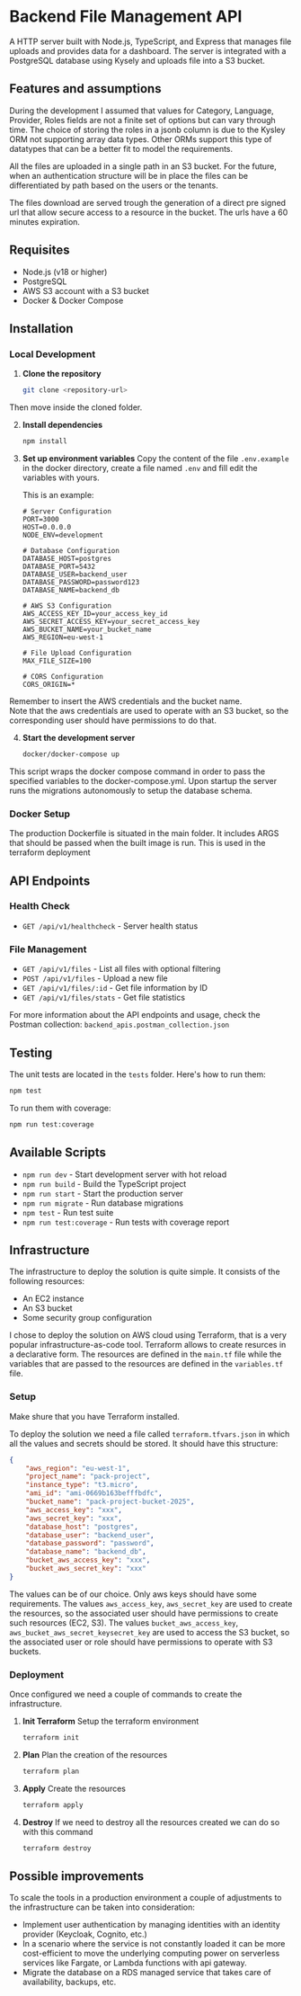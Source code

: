 # Backend File Management API

A HTTP server built with Node.js, TypeScript, and Express that manages file uploads and provides data for a dashboard.
The server is integrated with a PostgreSQL database using Kysely and uploads file into a S3 bucket.

## Features and assumptions
During the development I assumed that values for Category, Language, Provider, Roles fields are not a finite set of options
but can vary through time. 
The choice of storing the roles in a jsonb column is due to the Kysley ORM not supporting array data types. Other ORMs support
this type of datatypes that can be a better fit to model the requirements. 

All the files are uploaded in a single path in an S3 bucket. For the future, when an authentication structure will be in place the files
can be differentiated by path based on the users or the tenants. 

The files download are served trough the generation of a direct pre signed url that allow secure access to a resource in the bucket. The urls
have a 60 minutes expiration. 

## Requisites

- Node.js (v18 or higher)
- PostgreSQL
- AWS S3 account with a S3 bucket
- Docker & Docker Compose

## Installation

### Local Development

1. **Clone the repository**
   ```bash
   git clone <repository-url>
   ```
Then move inside the cloned folder. 

2. **Install dependencies**
   ```bash
   npm install
   ```

3. **Set up environment variables**
   Copy the content of the file `.env.example` in the docker directory, 
   create a file named `.env` and fill edit the variables with yours.

   This is an example:
   ```env
   # Server Configuration
   PORT=3000
   HOST=0.0.0.0
   NODE_ENV=development

   # Database Configuration
   DATABASE_HOST=postgres
   DATABASE_PORT=5432
   DATABASE_USER=backend_user
   DATABASE_PASSWORD=password123
   DATABASE_NAME=backend_db

   # AWS S3 Configuration
   AWS_ACCESS_KEY_ID=your_access_key_id
   AWS_SECRET_ACCESS_KEY=your_secret_access_key
   AWS_BUCKET_NAME=your_bucket_name
   AWS_REGION=eu-west-1

   # File Upload Configuration
   MAX_FILE_SIZE=100

   # CORS Configuration
   CORS_ORIGIN=*
   ```
Remember to insert the AWS credentials and the bucket name.    
Note that the aws credentials are used to operate with an S3 bucket, so the corresponding user should have permissions to do that.

4. **Start the development server**
   ```bash
   docker/docker-compose up
   ```
This script wraps the docker compose command in order to pass the specified variables to the docker-compose.yml.
Upon startup the server runs the migrations autonomously to setup the database schema.

### Docker Setup
The production Dockerfile is situated in the main folder.
It includes ARGS that should be passed when the built image is run. This is used in the terraform deployment

## API Endpoints

### Health Check
- `GET /api/v1/healthcheck` - Server health status

### File Management
- `GET /api/v1/files` - List all files with optional filtering
- `POST /api/v1/files` - Upload a new file
- `GET /api/v1/files/:id` - Get file information by ID
- `GET /api/v1/files/stats` - Get file statistics

For more information about the API endpoints and usage, check the Postman collection: `backend_apis.postman_collection.json`

## Testing
The unit tests are located in the `tests` folder.
Here's how to run them:
```bash
npm test
```
To run them with coverage:
```bash
npm run test:coverage
```

## Available Scripts
- `npm run dev` - Start development server with hot reload
- `npm run build` - Build the TypeScript project
- `npm run start` - Start the production server
- `npm run migrate` - Run database migrations
- `npm test` - Run test suite
- `npm run test:coverage` - Run tests with coverage report


## Infrastructure

The infrastructure to deploy the solution is quite simple. It consists of the following resources: 

- An EC2 instance
- An S3 bucket
- Some security group configuration

I chose to deploy the solution on AWS cloud using Terraform, that is a very popular infrastructure-as-code tool.
Terraform allows to create resurces in a declarative form.
The resources are defined in the `main.tf` file while the variables that are passed to the resources are defined in the `variables.tf` file.

### Setup

Make shure that you have Terraform installed.

To deploy the solution we need a file called `terraform.tfvars.json` in which all the 
values and secrets should be stored. It should have this structure:

```json
{
    "aws_region": "eu-west-1",
    "project_name": "pack-project",
    "instance_type": "t3.micro",
    "ami_id": "ami-0669b163befffbdfc",
    "bucket_name": "pack-project-bucket-2025",
    "aws_access_key": "xxx",
    "aws_secret_key": "xxx",
    "database_host": "postgres",
    "database_user": "backend_user",
    "database_password": "password",
    "database_name": "backend_db",
    "bucket_aws_access_key": "xxx",
    "bucket_aws_secret_key": "xxx"
}
```

The values can be of our choice. Only aws keys should have some requirements.
The values `aws_access_key`, `aws_secret_key` are used to create the resources, so the associated user should have 
permissions to create such resources (EC2, S3).
The values `bucket_aws_access_key`, `aws_bucket_aws_secret_keysecret_key` are used to access the S3 bucket, so the associated 
user or role should have permissions to operate with S3 buckets. 

### Deployment

Once configured we need a couple of commands to create the infrastructure.

1. **Init Terraform**
Setup the terraform environment
   ```bash
   terraform init
   ```
2. **Plan**
Plan the creation of the resources
   ```bash
   terraform plan
   ```

3. **Apply**
Create the resources
   ```bash
   terraform apply
   ```

4. **Destroy**
If we need to destroy all the resources created we can do so with this command
   ```bash
   terraform destroy
   ```


## Possible improvements
To scale the tools in a production environment a couple of adjustments to the infrastructure
can be taken into consideration:

- Implement user authentication by managing identities with an identity provider (Keycloak, Cognito, etc.)
- In a scenario where the service is not constantly loaded it can be more cost-efficient to move the underlying computing power
on serverless services like Fargate, or Lambda functions with api gateway.
- Migrate the database on a RDS managed service that takes care of availability, backups, etc. 
